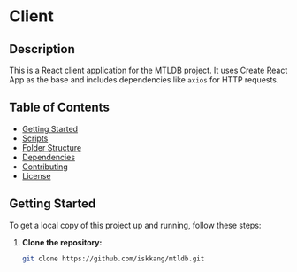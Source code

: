 # Client

## Description

This is a React client application for the MTLDB project. It uses Create React App as the base and includes dependencies like `axios` for HTTP requests.

## Table of Contents

- [Getting Started](#getting-started)
- [Scripts](#scripts)
- [Folder Structure](#folder-structure)
- [Dependencies](#dependencies)
- [Contributing](#contributing)
- [License](#license)

## Getting Started

To get a local copy of this project up and running, follow these steps:

1. **Clone the repository:**

   ```bash
   git clone https://github.com/iskkang/mtldb.git
